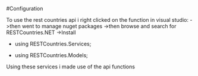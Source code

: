 #Configuration

To use the rest countries api i right clicked on the function in visual studio: 
->then went to manage nuget packages
->then browse and search for RESTCountries.NET
->Install 

 - using RESTCountries.Services;

 - using RESTCountries.Models;
 
 Using these services i made use of the api functions
